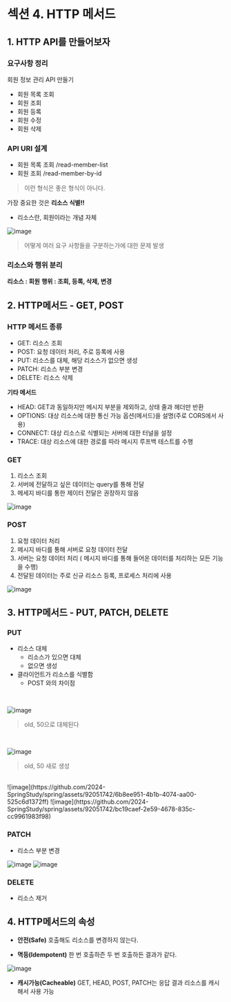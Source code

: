 # 섹션 4. HTTP 메서드

## 1. HTTP API를 만들어보자

### 요구사항 정리
회원 정보 관리 API 만들기

- 회원 목록 조회
- 회원 조회
- 회원 등록
- 회원 수정
- 회원 삭제

### API URI 설계

- 회원 목록 조회 /read-member-list
- 회원 조회 /read-member-by-id

> 이런 형식은 좋은 형식이 아니다.

가장 중요한 것은 **리소스 식별!!**

- 리소스란, 회원이라는 개념 자체


![image](https://github.com/2024-SpringStudy/spring/assets/92051742/10eac730-152c-4bb2-803f-3242cdbe3794)

> 어떻게 여러 요구 사항들을 구분하는가에 대한 문제 발생


### 리소스와 행위 분리
**리소스 : 회원**
**행위 : 조회, 등록, 삭제, 변경**


## 2. HTTP메서드 - GET, POST

### HTTP 메서드 종류

- GET: 리소스 조회
- POST: 요청 데이터 처리, 주로 등록에 사용
- PUT: 리소스를 대체, 해당 리소스가 없으면 생성
- PATCH: 리소스 부분 변경
- DELETE: 리소스 삭제

**기타 메서드**
- HEAD: GET과 동일하지만 메시지 부분을 제외하고, 상태 줄과 헤더만 반환
- OPTIONS: 대상 리소스에 대한 통신 가능 옵션(메서드)을 설명(주로 CORS에서 사용)
- CONNECT: 대상 리소스로 식별되는 서버에 대한 터널을 설정
- TRACE: 대상 리소스에 대한 경로를 따라 메시지 루프백 테스트를 수행

### GET

1. 리소스 조회
2. 서버에 전달하고 싶은 데이터는 query를 통해 전달
3. 메세지 바디를 통한 제이터 전달은 권장하지 않음

![image](https://github.com/2024-SpringStudy/spring/assets/92051742/be468545-17a8-4712-8b59-7feedf563b32)


### POST

1. 요청 데이터 처리
2. 메시지 바디를 통해 서버로 요청 데이터 전달
3. 서버는 요청 데이터 처리 ( 메시지 바디를 통해 들어온 데이터를 처리하는 모든 기능을 수행)
4. 전달된 데이터는 주로 신규 리소스 등록, 프로세스 처리에 사용

![image](https://github.com/2024-SpringStudy/spring/assets/92051742/41402fc0-6f71-4b65-a174-1bd331084dc9)


## 3. HTTP메서드 - PUT, PATCH, DELETE

### PUT

- 리소스 대체
    - 리소스가 있으면 대체
    - 없으면 생성 
- 클라이언트가 리소스를 식별함 
    - POST 와의 차이점 

<br>


![image](https://github.com/2024-SpringStudy/spring/assets/92051742/037da86c-fbe5-4f42-8a6f-31d0d7d4f887)

> old, 50으로 대체된다

<br>


![image](https://github.com/2024-SpringStudy/spring/assets/92051742/bb532723-679e-4e12-bba4-c9eecf655dad)

> old, 50 새로 생성

<br>
![image](https://github.com/2024-SpringStudy/spring/assets/92051742/6b8ee951-4b1b-4074-aa00-525c6d1372ff)
![image](https://github.com/2024-SpringStudy/spring/assets/92051742/bc19caef-2e59-4678-835c-cc9961983f98)



### PATCH

- 리소스 부분 변경

![image](https://github.com/2024-SpringStudy/spring/assets/92051742/d373f2e1-bae3-44fd-b182-116a7bca27d2)
![image](https://github.com/2024-SpringStudy/spring/assets/92051742/898e089c-9d9c-4694-8acd-d09938489147)


### DELETE

- 리소스 제거



## 4. HTTP메서드의 속성

- **안전(Safe)**
호출해도 리소스를 변경하지 않는다.

- **멱등(Idempotent)**
한 번 호출하즌 두 번 호출하든 결과가 같다.

![image](https://github.com/2024-SpringStudy/spring/assets/92051742/639f4ba4-084b-4a65-9ee1-9d606104be9e)

- **캐시가능(Cacheable)**
GET, HEAD, POST, PATCH는 응답 결과 리소스를 캐시해서 사용 가능





